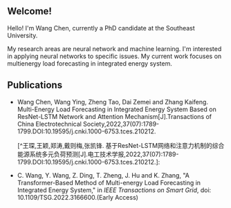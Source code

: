 ## Welcome! 

Hello! I'm Wang Chen, currently a PhD candidate at the Southeast University.

My research areas are neural network and machine learning. I'm interested in applying neural networks to specific issues. My current work focuses on multienergy load forecasting in integrated energy system. 

Publications
------

* Wang Chen, Wang Ying, Zheng Tao, Dai Zemei and Zhang Kaifeng. Multi-Energy Load Forecasting in Integrated Energy System Based on  ResNet-LSTM Network and Attention Mechanism[J].Transactions of China Electrotechnical Society,2022,37(07):1789-1799.DOI:10.19595/j.cnki.1000-6753.tces.210212.

  [^王琛,王颖,郑涛,戴则梅,张凯锋. 基于ResNet-LSTM网络和注意力机制的综合能源系统多元负荷预测[J\].电工技术学报,2022,37(07):1789-1799.DOI:10.19595/j.cnki.1000-6753.tces.210212.]: 

* C. Wang, Y. Wang, Z. Ding, T. Zheng, J. Hu and K. Zhang, "A Transformer-Based Method of Multi-energy Load Forecasting in Integrated Energy System," in *IEEE Transactions on Smart Grid*, doi: 10.1109/TSG.2022.3166600.(Early Access)
